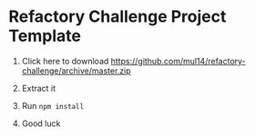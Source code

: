 # Refactory Challenge Project Template

1) Click here to download https://github.com/mul14/refactory-challenge/archive/master.zip

2) Extract it

3) Run `npm install`

4) Good luck

